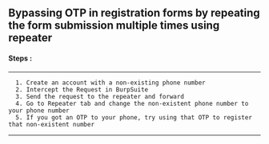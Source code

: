 ## Bypassing OTP in registration forms by repeating the form submission multiple times using repeater

#### Steps :
-----------------------------------------------------------------------------------------------------------------------------------------------
      1. Create an account with a non-existing phone number
      2. Intercept the Request in BurpSuite
      3. Send the request to the repeater and forward
      4. Go to Repeater tab and change the non-existent phone number to your phone number
      5. If you got an OTP to your phone, try using that OTP to register that non-existent number
      
------------------------------------------------------------------------------------------------------------------------------
